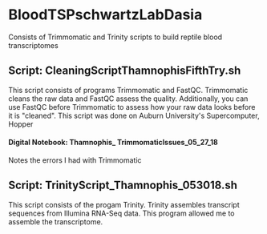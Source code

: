 # BloodTSPschwartzLabDasia
Consists of Trimmomatic and Trinity scripts to build reptile blood transcriptomes

## Script: CleaningScriptThamnophisFifthTry.sh
This script consists of programs Trimmomatic and FastQC. Trimmomatic cleans the raw data and FastQC assess the quality. Additionally, you can use FastQC before Trimmomatic to assess how your raw data looks before it is "cleaned". This script was done on Auburn University's Supercomputer, Hopper
#### Digital Notebook: Thamnophis_ TrimmomaticIssues_05_27_18
Notes the errors I had with Trimmomatic

## Script: TrinityScript_Thamnophis_053018.sh
This script consists of the progam Trinity. Trinity assembles transcript sequences from Illumina RNA-Seq data. This program allowed me to assemble the transcriptome. 
